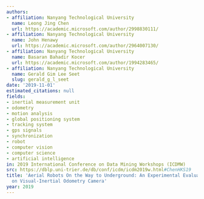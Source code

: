 ```yaml
---
authors:
- affiliation: Nanyang Technological University
  name: Leong Jing Chen
  url: https://academic.microsoft.com/author/2998830111/
- affiliation: Nanyang Technological University
  name: John Henawy
  url: https://academic.microsoft.com/author/2964007130/
- affiliation: Nanyang Technological University
  name: Basaran Bahadir Kocer
  url: https://academic.microsoft.com/author/1994283465/
- affiliation: Nanyang Technological University
  name: Gerald Gim Lee Seet
  slug: gerald_g_l_seet
date: '2019-11-01'
estimated_citations: null
fields:
- inertial measurement unit
- odometry
- motion analysis
- global positioning system
- tracking system
- gps signals
- synchronization
- robot
- computer vision
- computer science
- artificial intelligence
in: 2019 International Conference on Data Mining Workshops (ICDMW)
src: https://dblp.uni-trier.de/db/conf/icdm/icdm2019w.html#ChenHKS19
title: 'Aerial Robots On the Way to Underground: An Experimental Evaluation of VINS-Mono
  on Visual-Inertial Odometry Camera'
year: 2019
---
```

